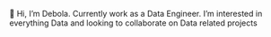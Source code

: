 👋 Hi, I’m Debola.
Currently work as a Data Engineer. I’m interested in everything Data 
and looking to collaborate on Data related projects
